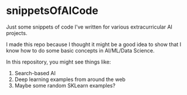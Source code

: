 # snippetsOfAICode
Just some snippets of code I've written for various extracurricular AI projects.

I made this repo because I thought it might be a good idea to show that I know how to do some basic concepts in AI/ML/Data Science.

In this repository, you might see things like:
1. Search-based AI
2. Deep learning examples from around the web
3. Maybe some random SKLearn examples?
